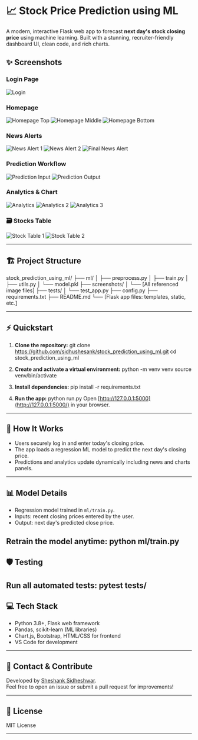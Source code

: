 # 📈 Stock Price Prediction using ML

A modern, interactive Flask web app to forecast **next day's stock closing price** using machine learning. Built with a stunning, recruiter-friendly dashboard UI, clean code, and rich charts.

## ✨ Screenshots

### Login Page
![Login](screenshots/prediction_login.png)

### Homepage
![Homepage Top](screenshots/home_page.png)
![Homepage Middle](screenshots/home_page1.png)
![Homepage Bottom](screenshots/home_page2.png)

### News Alerts
![News Alert 1](screenshots/news_alert.png)
![News Alert 2](screenshots/news_alert2.png)
![Final News Alert](screenshots/final_news_alert.png)

### Prediction Workflow
![Prediction Input](screenshots/prediction_page1.png)
![Prediction Output](screenshots/prediction_page2.png)

### Analytics & Chart
![Analytics](screenshots/analytics.png)
![Analytics 2](screenshots/analytics2.png)
![Analytics 3](screenshots/analytics3.png)


### 🗃️ Stocks Table
![Stock Table 1](screenshots/stocks_table.png)
![Stock Table 2](screenshots/stocks_table2.png)



---

## 🏗️ Project Structure

stock_prediction_using_ml/
├── ml/
│ ├── preprocess.py
│ ├── train.py
│ ├── utils.py
│ └── model.pkl
├── screenshots/
│ └── [All referenced image files]
├── tests/
│ └── test_app.py
├── config.py
├── requirements.txt
├── README.md
└── [Flask app files: templates, static, etc.]

---

## ⚡ Quickstart

1. **Clone the repository:**
git clone https://github.com/sidhushesank/stock_prediction_using_ml.git
cd stock_prediction_using_ml

2. **Create and activate a virtual environment:**
python -m venv venv
source venv/bin/activate

3. **Install dependencies:**
   pip install -r requirements.txt

4. **Run the app:**
python run.py
Open [http://127.0.0.1:5000](http://127.0.0.1:5000/) in your browser.

---

## 🧠 How It Works

- Users securely log in and enter today's closing price.
- The app loads a regression ML model to predict the next day's closing price.
- Predictions and analytics update dynamically including news and charts panels.

---

## 📊 Model Details

- Regression model trained in `ml/train.py`.
- Inputs: recent closing prices entered by the user.
- Output: next day's predicted close price.

Retrain the model anytime:
python ml/train.py
---

## 🛡️ Testing

Run all automated tests:
pytest tests/
---

## 💻 Tech Stack

- Python 3.8+, Flask web framework
- Pandas, scikit-learn (ML libraries)
- Chart.js, Bootstrap, HTML/CSS for frontend
- VS Code for development

---

## 📩 Contact & Contribute

Developed by [Sheshank Sidheshwar](https://github.com/sidhushesank).  
Feel free to open an issue or submit a pull request for improvements!

---

## 📜 License

MIT License


---

